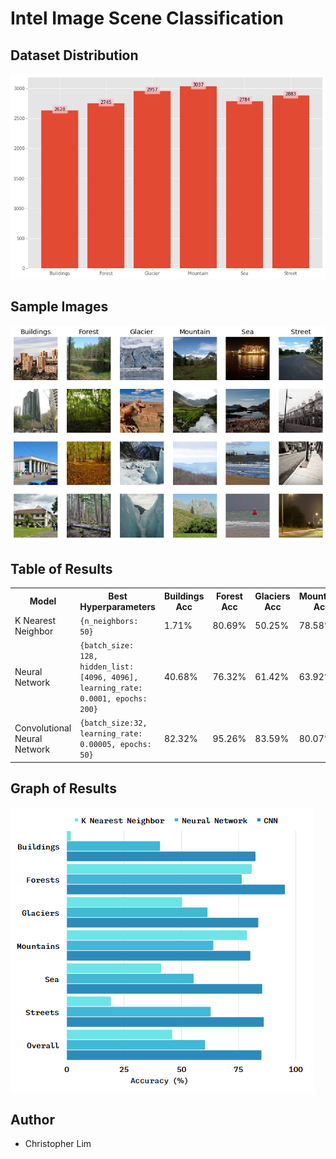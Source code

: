 # Intel Image Scene Classification 
## Dataset Distribution
<img alt='Dataset Count Plot' src="./screenshots/dataset_count_plot.png" />

## Sample Images
<img alt='Sample Images' src="./screenshots/sample_images.png" />

## Table of Results
<table>
    <tr><th>Model</th><th>Best Hyperparameters</th><th>Buildings Acc</th><th>Forest Acc</th><th>Glaciers Acc</th><th>Mountains Acc</th><th>Sea Acc</th><th>Streets Acc</th><th>Overall Acc</th></tr>
    <tr><td>K Nearest Neighbor</td><td><code>{n_neighbors: 50}</code></td><td>1.71%</td><td>80.69%</td><td>50.25%</td><td>78.58%</td><td>41.11%</td><td>19.24%</td><td><strong>45.96%</strong></td></tr>
    <tr><td>Neural Network</td><td><code>{batch_size: 128, hidden_list: [4096, 4096], learning_rate: 0.0001, epochs: 200}</code></td><td>40.68%</td><td>76.32%</td><td>61.42%</td><td>63.92%</td><td>55.30%</td><td>62.74%</td><td><strong>60.29%</strong></td></tr>
    <tr><td>Convolutional Neural Network</td><td><code>{batch_size:32, learning_rate: 0.00005, epochs: 50}</code></td><td>82.32%</td><td>95.26%</td><td>83.59%</td><td>80.07%</td><td>85.28%</td><td>85.96%</td><td><strong>84.91%</strong></td></tr>
</table>

## Graph of Results
<img src="./diagrams/best_model_results_graph.png" alt='Best Models Graph' />

## Author
- Christopher Lim
